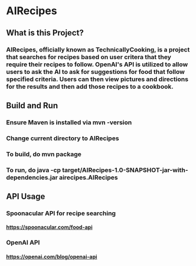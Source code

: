 # AIRecipes
## What is this Project?
### AIRecipes, officially known as TechnicallyCooking, is a project that searches for recipes based on user critera that they require their recipes to follow. OpenAI's API is utilized to allow users to ask the AI to ask for suggestions for food that follow specified criteria. Users can then view pictures and directions for the results and then add those recipes to a cookbook.
## Build and Run
### Ensure Maven is installed via mvn -version

### Change current directory to AIRecipes

### To build, do mvn package

### To run, do java -cp target/AIRecipes-1.0-SNAPSHOT-jar-with-dependencies.jar airecipes.AIRecipes

## API Usage
### Spoonacular API for recipe searching
#### https://spoonacular.com/food-api
### OpenAI API
#### https://openai.com/blog/openai-api
